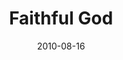 ---
layout: media
category: media
series: "The Faithful"
title: "Faithful God"
date: 2010-08-16
description: "Brian Tome talks about God's Faithfulness."
video: "https://s3.amazonaws.com/crossroadsvideomessages/TheFaithful01.mp4"
video-poster: "https://www.crossroads.net/uploadedfiles/TheFaithful01_Still.jpg"
---
